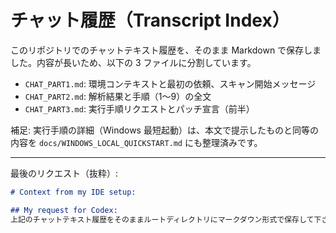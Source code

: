 # チャット履歴（Transcript Index）

このリポジトリでのチャットテキスト履歴を、そのまま Markdown で保存しました。内容が長いため、以下の 3 ファイルに分割しています。

- `CHAT_PART1.md`: 環境コンテキストと最初の依頼、スキャン開始メッセージ
- `CHAT_PART2.md`: 解析結果と手順（1〜9）の全文
- `CHAT_PART3.md`: 実行手順リクエストとパッチ宣言（前半）

補足: 実行手順の詳細（Windows 最短起動）は、本文で提示したものと同等の内容を `docs/WINDOWS_LOCAL_QUICKSTART.md` にも整理済みです。

---

最後のリクエスト（抜粋）:

````markdown
# Context from my IDE setup:

## My request for Codex:
上記のチャットテキスト履歴をそのままルートディレクトリにマークダウン形式で保存して下さい
````

